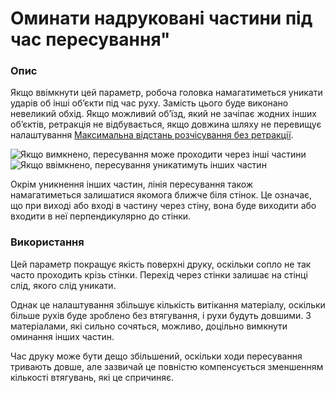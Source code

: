Оминати надруковані частини під час пересування"
====

### **Опис**

Якщо ввімкнути цей параметр, робоча головка намагатиметься уникати ударів об інші об’єкти під час руху. Замість цього буде виконано невеликий обхід. Якщо можливий об’їзд, який не зачіпає жодних інших об’єктів, ретракція не відбувається, якщо довжина шляху не перевищує налаштування [Максимальна відстань розчісування без ретракції](retraction_combing_max_distance.md).

![Якщо вимкнено, пересування може проходити через інші частини](../images/travel_avoid_other_parts_disabled.png)
![Якщо ввімкнено, пересування уникатимуть інших частин](../images/travel_avoid_other_parts_enabled.png)

Окрім уникнення інших частин, лінія пересування також намагатиметься залишатися якомога ближче біля стінок. Це означає, що при виході або вході в частину через стіну, вона буде виходити або входити в неї перпендикулярно до стінки.

### **Використання**

Цей параметр покращує якість поверхні друку, оскільки сопло не так часто проходить крізь стінки. Перехід через стінки залишає на стінці слід, якого слід уникати.

Однак це налаштування збільшує кількість витікання матеріалу, оскільки більше рухів буде зроблено без втягування, і рухи будуть довшими. З матеріалами, які сильно сочяться, можливо, доцільно вимкнути оминання інших частин.

Час друку може бути дещо збільшений, оскільки ходи пересування тривають довше, але зазвичай це повністю компенсується зменшенням кількості втягувань, які це спричиняє.
